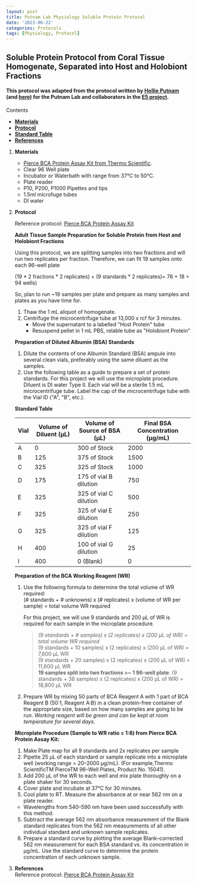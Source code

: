 ```yaml
---
layout: post
title: Putnam Lab Physiology Soluble Protein Protocol
date: '2023-06-22'
categories: Protocols
tags: [Physiology, Protocol]
---
```


## Soluble Protein Protocol from Coral Tissue Homogenate, Separated into Host and Holobiont Fractions

#### This protocol was adapted from the protocol written by [Hollie Putnam](https://github.com/urol-e5/protocols/blob/master/2020-01-01-Total-Protein-Protocol.md) (and [here](https://github.com/Putnam-Lab/Lab_Management/blob/master/Lab_Resources/Physiology_Protocols/Protein-Content-Protocol.md)) for the Putnam Lab and collaborators in the [E5 project](https://e5coral.org/).

Contents  
- [**Materials**](#Materials)    
- [**Protocol**](#Protocol)  
- [**Standard Table**](#Table)  
- [**References**](#References)  
 
1. <a name="Materials"></a> **Materials**
    - 	[Pierce BCA Protein Assay Kit from Thermo Scientific](https://www.thermofisher.com/order/catalog/product/23225?SID=srch-srp-23225).  
    - 	Clear 96 Well plate
    - 	Incubator or Waterbath with range from 37°C to 50°C.
    - 	Plate reader 
    -  P10, P200, P1000 Pipettes and tips
    -  1.5ml microfuge tubes
    -  DI water


2. <a name="Protocol"></a> **Protocol** 

    Reference protocol: [Pierce BCA Protein Assay Kit](https://github.com/zdellaert/ZD_Putnam_Lab_Notebook/blob/master/protocols/Pierce_BCA_Protein.pdf)


    **Adult Tissue Sample Preparation for Soluble Protein from Host and Holobiont Fractions**  

    Using this protocol, we are splitting samples into two fractions and will run two replicates per fraction. Therefore, we can fit 19 samples onto each 96-well plate
    
    (19 * 2 fractions * 2 replicates) + (9 standards * 2 replicates)= 76 + 18 = 94 wells)

    So, plan to run ~19 samples per plate and prepare as many samples and plates as you have time for.

    1. Thaw the 1 mL aliquot of homogenate.  
    2. Centrifuge the microcentrifuge tube at 13,000 x rcf for 3 minutes.
        - Move the supernatant to a labelled "Host Protein" tube
        - Resuspend pellet in 1 mL PBS, relable tube as "Holobiont Protein"

    **Preparation of Diluted Albumin (BSA) Standards**    
    1. Dilute the contents of one Albumin Standard (BSA) ampule into several clean vials, preferably using the same diluent as the samples.
    2. Use the following table as a guide to prepare a set of protein standards. For this project we will use the microplate procedure. Diluent is DI water Type II. Each vial will be a sterile 1.5 mL microcentrifuge tube. Label the cap of the microcentrifuge tube with the Vial ID ("A", "B", etc.).  

    <a name="Table"></a> **Standard Table**

    | Vial | Volume of Diluent (μL) | Volume of Source of BSA (μL) | Final BSA Concentration (μg/mL) |
    |------|------------------------|------------------------------|---------------------------------|
    | A    | 0                      | 300 of Stock                 | 2000                            |
    | B    | 125                    | 375 of Stock                 | 1500                            |
    | C    | 325                    | 325 of Stock                 | 1000                            |
    | D    | 175                    | 175 of vial B dilution       | 750                             |
    | E    | 325                    | 325 of vial C dilution       | 500                             |
    | F    | 325                    | 325 of vial E dilution       | 250                             |
    | G    | 325                    | 325 of vial F dilution       | 125                             |
    | H    | 400                    | 100 of vial G dilution       | 25                              |
    | I    | 400                    | 0 (Blank)                    | 0                               |

    **Preparation of the BCA Working Reagent (WR)**   
    1. Use the following formula to determine the total volume of WR required:  
    (# standards + # unknowns) x (# replicates) x (volume of WR per sample) = total volume WR required  

        For this project, we will use 9 standards and 200 μL of WR is required for each sample in the microplate procedure.   

        > *(9 standards + # samples) x (2 replicates) x (200 μL of WR) = total volume WR required*  
        > (9 standards + 10 samples) x (2 replicates) x (200 μL of WR) = 7,600 μL WR  
        > (9 standards + 20 samples) x (2 replicates) x (200 μL of WR) = 11,600 μL WR  
        > **19 samples split into two fractions =~ 1 96-well plate**: (9 standards + 38 samples) x (2 replicates) x (200 μL of WR) = 18,800 μL WR  

    2. Prepare WR by mixing 50 parts of BCA Reagent A with 1 part of BCA Reagent B (50:1, Reagent A:B) in a clean protein-free container of the appropriate size, based on how many samples are going to be run.  *Working reagent will be green and can be kept at room temperature for several days.*

    **Microplate Procedure (Sample to WR ratio = 1:8) from Pierce BCA Protein Assay Kit:**  
    1. Make Plate map for all 9 standards and 2x replicates per sample
    2. Pipette 25 μL of each standard or sample replicate into a microplate well (working range = 20–2000 μg/mL). (For example,Thermo ScientificTM PierceTM 96–Well Plates, Product No. 15041).
    2. Add 200 μL of the WR to each well and mix plate thoroughly on a plate shaker for 30 seconds.
    3. Cover plate and incubate at 37°C for 30 minutes.
    4. Cool plate to RT. Measure the absorbance at or near 562 nm on a plate reader.
    - Wavelengths from 540–590 nm have been used successfully with this method.
    5. Subtract the average 562 nm absorbance measurement of the Blank standard replicates from the 562 nm measurements of all other individual standard and unknown sample replicates.
    6. Prepare a standard curve by plotting the average Blank–corrected 562 nm measurement for each BSA standard vs. its concentration in μg/mL. Use the standard curve to determine the protein concentration of each unknown sample.

3. <a name="References"></a> **References**  
Reference protocol: [Pierce BCA Protein Assay Kit](https://github.com/zdellaert/ZD_Putnam_Lab_Notebook/blob/master/protocols/Pierce_BCA_Protein.pdf)